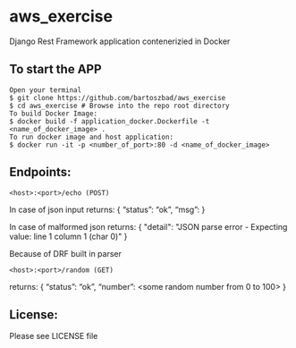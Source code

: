 # aws_exercise
Django Rest Framework application contenerizied in Docker

## To start the APP
    Open your terminal
    $ git clone https://github.com/bartoszbad/aws_exercise
    $ cd aws_exercise # Browse into the repo root directory
    To build Docker Image:
    $ docker build -f application_docker.Dockerfile -t <name_of_docker_image> .
    To run docker image and host application:
    $ docker run -it -p <number_of_port>:80 -d <name_of_docker_image>


## Endpoints:
```
<host>:<port>/echo (POST)
```
In case of json input returns:
{
“status”: “ok”,
“msg”: <text you posted>
}

In case of malformed json returns:
{
    "detail": "JSON parse error - Expecting value: line 1 column 1 (char 0)"
}

Because of DRF built in parser

```
<host>:<port>/random (GET)
```
returns: 
{
“status”: “ok”,
“number”: <some random number from 0 to 100>
}

## License:
Please see LICENSE file
